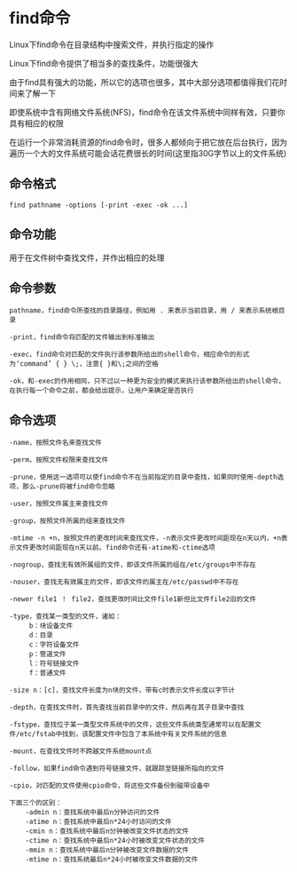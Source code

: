 # find命令
Linux下find命令在目录结构中搜索文件，并执行指定的操作  

Linux下find命令提供了相当多的查找条件，功能很强大  

由于find具有强大的功能，所以它的选项也很多，其中大部分选项都值得我们花时间来了解一下  

即使系统中含有网络文件系统(NFS)，find命令在该文件系统中同样有效，只要你具有相应的权限  

在运行一个非常消耗资源的find命令时，很多人都倾向于把它放在后台执行，因为遍历一个大的文件系统可能会话花费很长的时间(这里指30G字节以上的文件系统)  

## 命令格式
```
find pathname -options [-print -exec -ok ...]
```
## 命令功能
用于在文件树中查找文件，并作出相应的处理 

## 命令参数
```
pathname，find命令所查找的目录路径，例如用 . 来表示当前目录，用 / 来表示系统根目录

-print，find命令将匹配的文件输出到标准输出

-exec，find命令对匹配的文件执行该参数所给出的shell命令，相应命令的形式为‘command’ { } \;，注意{ }和\;之间的空格  

-ok，和-exec的作用相同，只不过以一种更为安全的模式来执行该参数所给出的shell命令，在执行每一个命令之前，都会给出提示，让用户来确定是否执行  
```
## 命令选项
```
-name，按照文件名来查找文件

-perm，按照文件权限来查找文件

-prune，使用这一选项可以使find命令不在当前指定的目录中查找，如果同时使用-depth选项，那么-prune将被find命令忽略

-user，按照文件属主来查找文件

-group，按照文件所属的组来查找文件

-mtime -n +n，按照文件的更改时间来查找文件，-n表示文件更改时间距现在n天以内，+n表示文件更改时间距现在n天以前。find命令还有-atime和-ctime选项

-nogroup，查找无有效所属组的文件，即该文件所属的组在/etc/groups中不存在

-nouser，查找无有效属主的文件，即该文件的属主在/etc/passwd中不存在

-newer file1 ！ file2，查找更改时间比文件file1新但比文件file2旧的文件

-type，查找某一类型的文件，诸如：
     b：块设备文件
     d：目录
     c：字符设备文件
     p：管道文件
     l：符号链接文件
     f：普通文件

-size n：[c]，查找文件长度为n块的文件，带有c时表示文件长度以字节计

-depth，在查找文件时，首先查找当前目录中的文件，然后再在其子目录中查找

-fstype，查找位于某一类型文件系统中的文件，这些文件系统类型通常可以在配置文件/etc/fstab中找到，该配置文件中包含了本系统中有关文件系统的信息

-mount，在查找文件时不跨越文件系统mount点

-follow，如果find命令遇到符号链接文件，就跟踪至链接所指向的文件

-cpio，对匹配的文件使用cpio命令，将这些文件备份到磁带设备中  

下面三个的区别：
    -admin n：查找系统中最后n分钟访问的文件
    -atime n：查找系统中最后n*24小时访问的文件
    -cmin n：查找系统中最后n分钟被改变文件状态的文件
    -ctime n：查找系统中最后n*24小时被改变文件状态的文件
    -mmin n：查找系统中最后n分钟被改变文件数据的文件
    -mtime n：查找系统最后n*24小时被改变文件数据的文件
```
